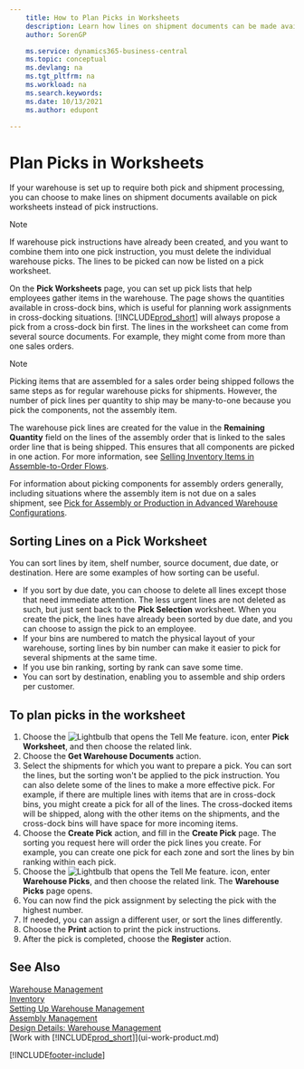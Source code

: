 ```yaml
---
    title: How to Plan Picks in Worksheets
    description: Learn how lines on shipment documents can be made available on picking worksheets for warehouse workers.
    author: SorenGP

    ms.service: dynamics365-business-central
    ms.topic: conceptual
    ms.devlang: na
    ms.tgt_pltfrm: na
    ms.workload: na
    ms.search.keywords:
    ms.date: 10/13/2021
    ms.author: edupont

---
```

# Plan Picks in Worksheets

If your warehouse is set up to require both pick and shipment processing, you can choose to make lines on shipment documents available on pick worksheets instead of pick instructions.  

> [!NOTE]  
> If warehouse pick instructions have already been created, and you want to combine them into one pick instruction, you must delete the individual warehouse picks. The lines to be picked can now be listed on a pick worksheet.  

On the **Pick Worksheets** page, you can set up pick lists that help employees gather items in the warehouse. The page shows the quantities available in cross-dock bins, which is useful for planning work assignments in cross-docking situations. [!INCLUDE[prod_short](includes/prod_short.md)] will always propose a pick from a cross-dock bin first. The lines in the worksheet can come from several source documents. For example, they might come from more than one sales orders. 

> [!NOTE]  
> Picking items that are assembled for a sales order being shipped follows the same steps as for regular warehouse picks for shipments. However, the number of pick lines per quantity to ship may be many-to-one because you pick the components, not the assembly item.  
>
> The warehouse pick lines are created for the value in the **Remaining Quantity** field on the lines of the assembly order that is linked to the sales order line that is being shipped. This ensures that all components are picked in one action. For more information, see [Selling Inventory Items in Assemble-to-Order Flows](assembly-how-to-sell-inventory-items-in-assemble-to-order-flows.md).  
>
> For information about picking components for assembly orders generally, including situations where the assembly item is not due on a sales shipment, see [Pick for Assembly or Production in Advanced Warehouse Configurations](warehouse-how-to-pick-for-internal-operations-in-advanced-warehousing.md).  

## Sorting Lines on a Pick Worksheet
You can sort lines by item, shelf number, source document, due date, or destination. Here are some examples of how sorting can be useful.

* If you sort by due date, you can choose to delete all lines except those that need immediate attention. The less urgent lines are not deleted as such, but just sent back to the **Pick Selection** worksheet. When you create the pick, the lines have already been sorted by due date, and you can choose to assign the pick to an employee.
* If your bins are numbered to match the physical layout of your warehouse, sorting lines by bin number can make it easier to pick for several shipments at the same time. 
* If you use bin ranking, sorting by rank can save some time. 
* You can sort by destination, enabling you to assemble and ship orders per customer.

## To plan picks in the worksheet

1. Choose the ![Lightbulb that opens the Tell Me feature.](media/ui-search/search_small.png "Tell me what you want to do") icon, enter **Pick Worksheet**, and then choose the related link.  
2. Choose the **Get Warehouse Documents** action.  
3. Select the shipments for which you want to prepare a pick. You can sort the lines, but the sorting won't be applied to the pick instruction. You can also delete some of the lines to make a more effective pick. For example, if there are multiple lines with items that are in cross-dock bins, you might create a pick for all of the lines. The cross-docked items will be shipped, along with the other items on the shipments, and the cross-dock bins will have space for more incoming items.  
4. Choose the **Create Pick** action, and fill in the **Create Pick** page. The sorting you request here will order the pick lines you create. For example, you can create one pick for each zone and sort the lines by bin ranking within each pick.  
5. Choose the ![Lightbulb that opens the Tell Me feature.](media/ui-search/search_small.png "Tell me what you want to do") icon, enter **Warehouse Picks**, and then choose the related link. The **Warehouse Picks** page opens.  
6. You can now find the pick assignment by selecting the pick with the highest number.  
7. If needed, you can assign a different user, or sort the lines differently.  
8. Choose the **Print** action to print the pick instructions.  
9. After the pick is completed, choose the **Register** action.  

## See Also

[Warehouse Management](warehouse-manage-warehouse.md)  
[Inventory](inventory-manage-inventory.md)  
[Setting Up Warehouse Management](warehouse-setup-warehouse.md)  
[Assembly Management](assembly-assemble-items.md)  
[Design Details: Warehouse Management](design-details-warehouse-management.md)  
[Work with [!INCLUDE[prod_short](includes/prod_short.md)]](ui-work-product.md)  


[!INCLUDE[footer-include](includes/footer-banner.md)]